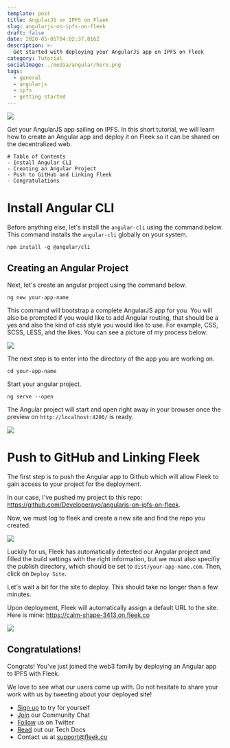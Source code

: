 ```yaml
---
template: post
title: AngularJS on IPFS on Fleek
slug: angularjs-on-ipfs-on-fleek
draft: false
date: 2020-05-05T04:02:37.816Z
description: >-
  Get started with deploying your AngularJS app on IPFS on Fleek
category: Tutorial
socialImage: ./media/angular/hero.png
tags:
  - general
  - angularjs
  - ipfs
  - getting started
---
```


![](images/angular/hero.png)


Get your AngularJS app sailing on IPFS. In this short tutorial, we will learn how to create an Angular app and deploy it on Fleek so it can be shared on the decentralized web.

```
# Table of Contents
- Install Angular CLI
- Creating an Angular Project
- Push to GitHub and Linking Fleek
- Congratulations
```

# Install Angular CLI

Before anything else, let's install the `angular-cli` using the command below. This command installs the `angular-cli` globally on your system.

```
npm install -g @angular/cli
```

## Creating an Angular Project

Next, let's create an angular project using the command below.

```
ng new your-app-name
```

This command will bootstrap a complete AngularJS app for you. You will also be prompted if you would like to add Angular routing, that should be a yes and also the kind of css style you would like to use. For example, CSS, SCSS, LESS, and the likes. You can see a picture of my process below:

![](images/angular/terminal.png)

The next step is to enter into the directory of the app you are working on.

```
cd your-app-name
```

Start your angular project.

```
ng serve --open
```

The Angular project will start and open right away in your browser once the preview on `http://localhost:4200/` is ready.


![](images/angular/1.png)

# Push to GitHub and Linking Fleek

The first step is to push the Angular app to Github which will allow Fleek to gain access to your project for the deployment.

In our case, I've pushed my project to this repo: https://github.com/Developerayo/angularjs-on-ipfs-on-fleek.

Now, we must log to fleek and create a new site and find the repo you created.

![](images/angular/2.png)

Luckily for us, Fleek has automatically detected our Angular project and filled the build settings with the right information, but we must also specifiy the publish directory, which should be set to `dist/your-app-name.com`. Then, click on `Deploy Site`. 

Let's wait a bit for the site to deploy. This should take no longer than a few minutes.

Upon deployment, Fleek will automatically assign a default URL to the site. 
Here is mine: https://calm-shape-3413.on.fleek.co

![](images/angular/3.png)

## Congratulations!

Congrats! You've just joined the web3 family by deploying an Angular app to IPFS with Fleek.

We love to see what our users come up with. Do not hesitate to share your work with us by tweeting about your deployed site!

* [Sign up](https://app.fleek.co) to try for yourself
* [Join](https://join.slack.com/t/fleek-public/shared_invite/zt-bxna7y1d-PbVdut4rgHt5jM6Zjg9g9A) our Community Chat
* [Follow](https://twitter.com/FleekHQ) us on Twitter
* [Read](https://docs.fleek.co/) out our Tech Docs
* Contact us at support@fleek.co 

